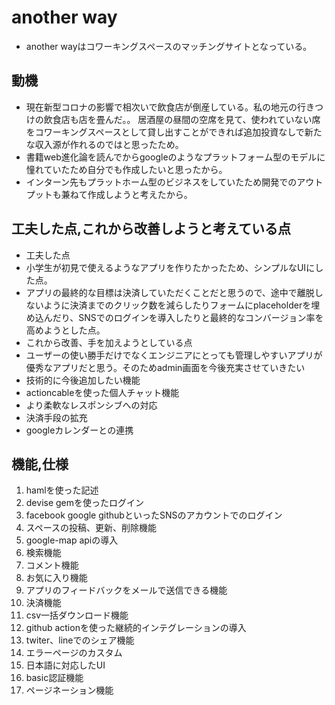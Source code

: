 # another way
- another wayはコワーキングスペースのマッチングサイトとなっている。

## 動機
- 現在新型コロナの影響で相次いで飲食店が倒産している。私の地元の行きつけの飲食店も店を畳んだ。。
居酒屋の昼間の空席を見て、使われていない席をコワーキングスペースとして貸し出すことができれば追加投資なしで新たな収入源が作れるのではと思ったため。
- 書籍web進化論を読んでからgoogleのようなプラットフォーム型のモデルに憧れていたため自分でも作成したいと思ったから。
- インターン先もプラットホーム型のビジネスをしていたため開発でのアウトプットも兼ねて作成しようと考えたから。

## 工夫した点,これから改善しようと考えている点
- 工夫した点
 - 小学生が初見で使えるようなアプリを作りたかったため、シンプルなUIにした点。
 - アプリの最終的な目標は決済していただくことだと思うので、途中で離脱しないように決済までのクリック数を減らしたりフォームにplaceholderを埋め込んだり、SNSでのログインを導入したりと最終的なコンバージョン率を高めようとした点。
- これから改善、手を加えようとしている点
 - ユーザーの使い勝手だけでなくエンジニアにとっても管理しやすいアプリが優秀なアプリだと思う。そのためadmin画面を今後充実させていきたい
- 技術的に今後追加したい機能
 - actioncableを使った個人チャット機能
 - より柔軟なレスポンシブへの対応
 - 決済手段の拡充
 - googleカレンダーとの連携

## 機能,仕様
1. hamlを使った記述
1. devise gemを使ったログイン                              
1. facebook google githubといったSNSのアカウントでのログイン
1. スペースの投稿、更新、削除機能
1. google-map apiの導入                
1. 検索機能
1. コメント機能                            
1. お気に入り機能
1. アプリのフィードバックをメールで送信できる機能
1. 決済機能
1. csv一括ダウンロード機能
1. github actionを使った継続的インテグレーションの導入
1. twiter、lineでのシェア機能                           
1. エラーページのカスタム
1. 日本語に対応したUI
1. basic認証機能
1. ページネーション機能


